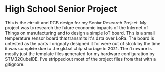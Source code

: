 # High School Senior Project

This is the circuit and PCB design for my Senior Research Project.  My project was to research the future economic impacts of the Internet of Things on manufacturing and to design a simple IoT board.  This is a small temperature sensor board that transmits it's data over LoRa.  The board is untested as the parts I orignally designed it for were out of stock by the time it was complete due to the global chip shortage in 2021.  The firmware is mostly just the template files generated for my hardware configuration by STM32CubeIDE.  I've stripped out most of the project files from that with a gitignore.
